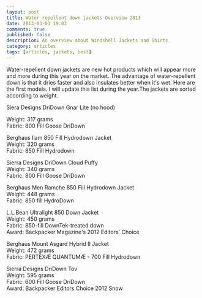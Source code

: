 ```yaml
---
layout: post
title: Water repellent down jackets Overview 2013
date: 2013-03-03 19:03
comments: true
published: false
description: An overview about Windshell Jackets and Shirts
category: articles
tags: [articles, jackets, best]
---
```

Water-repellent down jackets are new hot products which will appear more and more during this year on the market. The advantage of water-repellent down is that it dries faster and also insulates better when it's wet. Here are the first models. I will update this list during the year.The jackets are sorted according to weight.<!--more-->

Siera Designs DriDown Gnar Lite (no hood)

Weight: 317 grams<br>
Fabric: 800 Fill Goose DriDown

Berghaus Ilam 850 Fill Hydrodown Jacket<br>
Weight: 320 grams<br>
Fabric: 850 Fill Hydrodown

Sierra Designs DriDown Cloud Puffy<br>
Weight: 340 grams<br>
Fabric: 800 Fill Goose DriDown

Berghaus Men Ramche 850 Fill Hydrodown Jacket<br>
Weight: 448 grams<br>
Fabric: 850 fill HydroDown

L.L.Bean Ultralight 850 Down Jacket<br>
Weight: 450 grams<br>
Fabric: 850-fill DownTek-treated down<br>
Award: Backpacker Magazine's 2012 Editors' Choice

Berghaus Mount Asgard Hybrid II Jacket<br>
Weight: 472 grams<br>
Fabric: PERTEXÆ QUANTUMÆ - 700 Fill Hydrodown

Sierra Designs DriDown Tov<br>
Weight: 595 grams<br>
Fabric: 600 Fill Goose DriDown<br>
Award: Backpacker Editors Choice 2012 Snow
